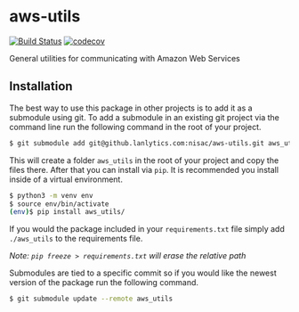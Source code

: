 # aws-utils

[![Build Status](https://ci.lanlytics.com/nisac/aws-utils.svg?token=RmFwLDimUxzrPXXq8Kti&branch=master)](https://ci.lanlytics.com/nisac/aws-utils) [![codecov](https://cov.lanlytics.com/ghe/nisac/aws-utils/branch/master/graph/badge.svg)](https://cov.lanlytics.com/ghe/nisac/aws-utils)

General utilities for communicating with Amazon Web Services

## Installation
The best way to use this package in other projects is to add it as a submodule using git. To add a submodule in an existing git project via the command line run the following command in the root of your project.
```bash
$ git submodule add git@github.lanlytics.com:nisac/aws-utils.git aws_utils
```
This will create a folder `aws_utils` in the root of your project and copy the files there. After that you can install via `pip`. It is recommended you install inside of a virtual environment.
```bash
$ python3 -m venv env
$ source env/bin/activate
(env)$ pip install aws_utils/
```
If you would the package included in your `requirements.txt` file simply add `./aws_utils` to the requirements file. 

_Note: `pip freeze > requirements.txt` will erase the relative path_

Submodules are tied to a specific commit so if you would like the newest version of the package run the following command.
```bash
$ git submodule update --remote aws_utils
```
